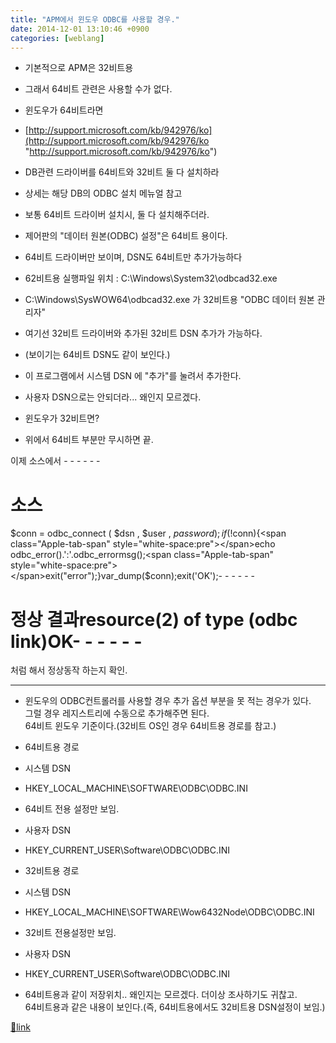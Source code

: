 ```yaml
---
title: "APM에서 윈도우 ODBC를 사용할 경우."
date: 2014-12-01 13:10:46 +0900
categories: [weblang]
---
```


- 기본적으로 APM은 32비트용
- 그래서 64비트 관련은 사용할 수가 없다.

- 윈도우가 64비트라면
- [http://support.microsoft.com/kb/942976/ko](http://support.microsoft.com/kb/942976/ko "http://support.microsoft.com/kb/942976/ko")
- DB관련 드라이버를 64비트와 32비트 둘 다 설치하라
- 상세는 해당 DB의 ODBC 설치 메뉴얼 참고
- 보통 64비트 드라이버 설치시, 둘 다 설치해주더라.


- 제어판의 "데이터 원본(ODBC) 설정"은 64비트 용이다.
- 64비트 드라이버만 보이며, DSN도 64비트만 추가가능하다
- 62비트용 실행파일 위치 : C:\Windows\System32\odbcad32.exe

- C:\Windows\SysWOW64\odbcad32.exe 가 32비트용 "ODBC 데이터 원본 관리자"
- 여기선 32비트 드라이버와 추가된 32비트 DSN 추가가 가능하다.
- (보이기는 64비트 DSN도 같이 보인다.)

- 이 프로그램에서 시스템 DSN 에 "추가"를 눌려서 추가한다.
- 사용자 DSN으로는 안되더라... 왜인지 모르겠다.



- 윈도우가 32비트면?
- 위에서 64비트 부분만 무시하면 끝.


  
이제 소스에서 - - - - - -

# 소스  &#xD;
$conn = odbc_connect ( $dsn , $user , $password);if(!$conn){&lt;span class="Apple-tab-span" style="white-space:pre"&gt;&lt;/span&gt;echo odbc_error().':'.odbc_errormsg();&lt;span class="Apple-tab-span" style="white-space:pre"&gt;&lt;/span&gt;exit("error");}var_dump($conn);exit('OK');- - - - - -

# 정상 결과resource(2) of type (odbc link)OK- - - - - -

처럼 해서 정상동작 하는지 확인.  
- - - - - -

- 윈도우의 ODBC컨트롤러를 사용할 경우 추가 옵션 부분을 못 적는 경우가 있다.  
그럴 경우 레지스트리에 수동으로 추가해주면 된다.  
64비트 윈도우 기준이다.(32비트 OS인 경우 64비트용 경로를 참고.)
- 64비트용 경로
- 시스템 DSN
- HKEY_LOCAL_MACHINE\SOFTWARE\ODBC\ODBC.INI
- 64비트 전용 설정만 보임.

- 사용자 DSN
- HKEY_CURRENT_USER\Software\ODBC\ODBC.INI


- 32비트용 경로
- 시스템 DSN
- HKEY_LOCAL_MACHINE\SOFTWARE\Wow6432Node\ODBC\ODBC.INI
- 32비트 전용설정만 보임.

- 사용자 DSN
- HKEY_CURRENT_USER\Software\ODBC\ODBC.INI
- 64비트용과 같이 저장위치.. 왜인지는 모르겠다. 더이상 조사하기도 귀찮고.  
64비트용과 같은 내용이 보인다.(즉, 64비트용에서도 32비트용 DSN설정이 보임.)




  



[🔗link](http://www.mins01.com/mh/tech/read/910)